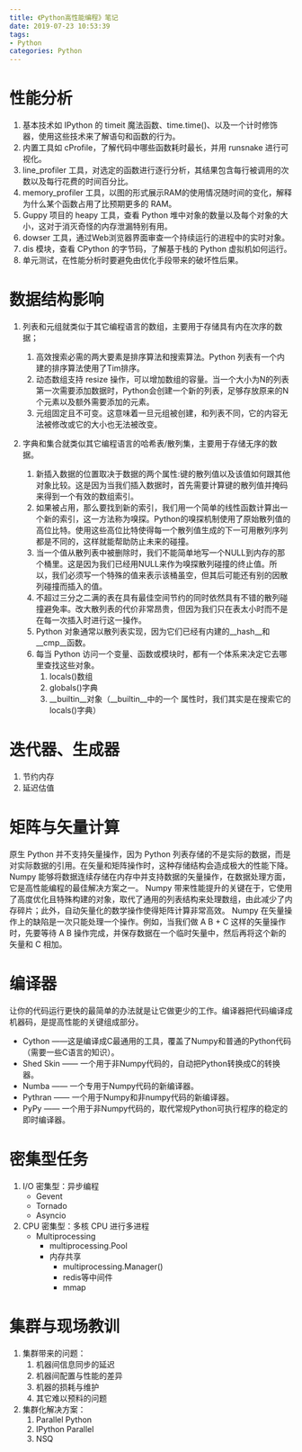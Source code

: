 ```yaml
---
title: 《Python高性能编程》笔记
date: 2019-07-23 10:53:39
tags: 
- Python
categories: Python
---
```

# 性能分析
1. 基本技术如 IPython 的 timeit 魔法函数、time.time()、以及一个计时修饰器，使用这些技术来了解语句和函数的行为。
2. 内置工具如 cProfile，了解代码中哪些函数耗时最长，并用 runsnake 进行可视化。
3. line_profiler 工具，对选定的函数进行逐行分析，其结果包含每行被调用的次数以及每行花费的时间百分比。
4. memory_profiler 工具，以图的形式展示RAM的使用情况随时间的变化，解释为什么某个函数占用了比预期更多的 RAM。
5. Guppy 项目的 heapy 工具，查看 Python 堆中对象的数量以及每个对象的大小，这对于消灭奇怪的内存泄漏特别有用。
6. dowser 工具，通过Web浏览器界面审查一个持续运行的进程中的实时对象。
7. dis 模块，查看 CPython 的字节码，了解基于栈的 Python 虚拟机如何运行。
8. 单元测试，在性能分析时要避免由优化手段带来的破坏性后果。

# 数据结构影响
1. 列表和元组就类似于其它编程语言的数组，主要用于存储具有内在次序的数据；
    1. 高效搜索必需的两大要素是排序算法和搜索算法。Python 列表有一个内建的排序算法使用了Tim排序。
    2. 动态数组支持 resize 操作，可以增加数组的容量。当一个大小为N的列表第一次需要添加数据时，Python会创建一个新的列表，足够存放原来的N个元素以及额外需要添加的元素。
    3. 元组固定且不可变。这意味着一旦元组被创建，和列表不同，它的内容无法被修改或它的大小也无法被改变。

2. 字典和集合就类似其它编程语言的哈希表/散列集，主要用于存储无序的数据。
    1. 新插入数据的位置取决于数据的两个属性:键的散列值以及该值如何跟其他对象比较。这是因为当我们插入数据时，首先需要计算键的散列值并掩码来得到一个有效的数组索引。
    2. 如果被占用，那么要找到新的索引，我们用一个简单的线性函数计算出一个新的索引，这一方法称为嗅探。Python的嗅探机制使用了原始散列值的高位比特。使用这些高位比特使得每一个散列值生成的下一可用散列序列都是不同的，这样就能帮助防止未来的碰撞。
    3. 当一个值从散列表中被删除时，我们不能简单地写一个NULL到内存的那个桶里。这是因为我们已经用NULL来作为嗅探散列碰撞的终止值。所以，我们必须写一个特殊的值来表示该桶虽空，但其后可能还有别的因散列碰撞而插入的值。
    4. 不超过三分之二满的表在具有最佳空间节约的同时依然具有不错的散列碰撞避免率。改大散列表的代价非常昂贵，但因为我们只在表太小时而不是在每一次插入时进行这一操作。
    5. Python 对象通常以散列表实现，因为它们已经有内建的__hash__和__cmp__函数。
    6. 每当 Python 访问一个变量、函数或模块时，都有一个体系来决定它去哪里查找这些对象。
        1. locals()数组
        2. globals()字典
        3. \_\_builtin__对象（__builtin__中的一个 属性时，我们其实是在搜索它的 locals()字典）

# 迭代器、生成器
1. 节约内存
2. 延迟估值

# 矩阵与矢量计算
原生 Python 并不支持矢量操作，因为 Python 列表存储的不是实际的数据，而是对实际数据的引用。在矢量和矩阵操作时，这种存储结构会造成极大的性能下降。
Numpy 能够将数据连续存储在内存中并支持数据的矢量操作，在数据处理方面，它是高性能编程的最佳解决方案之一。
Numpy 带来性能提升的关键在于，它使用了高度优化且特殊构建的对象，取代了通用的列表结构来处理数组，由此减少了内存碎片；此外，自动矢量化的数学操作使得矩阵计算非常高效。
Numpy 在矢量操作上的缺陷是一次只能处理一个操作。例如，当我们做 A B + C 这样的矢量操作时，先要等待 A B 操作完成，并保存数据在一个临时矢量中，然后再将这个新的矢量和 C 相加。

# 编译器
让你的代码运行更快的最简单的办法就是让它做更少的工作。编译器把代码编译成机器码，是提高性能的关键组成部分。
- Cython ——这是编译成C最通用的工具，覆盖了Numpy和普通的Python代码（需要一些C语言的知识）。
- Shed Skin —— 一个用于非Numpy代码的，自动把Python转换成C的转换器。
- Numba —— 一个专用于Numpy代码的新编译器。
- Pythran —— 一个用于Numpy和非numpy代码的新编译器。
- PyPy —— 一个用于非Numpy代码的，取代常规Python可执行程序的稳定的即时编译器。

# 密集型任务
1. I/O 密集型：异步编程 
    - Gevent
    - Tornado
    - Asyncio
2. CPU 密集型：多核 CPU 进行多进程
    - Multiprocessing
        - multiprocessing.Pool
        - 内存共享
            - multiprocessing.Manager()
            - redis等中间件
            - mmap

# 集群与现场教训
1. 集群带来的问题：
    1. 机器间信息同步的延迟
    2. 机器间配置与性能的差异
    3. 机器的损耗与维护
    4. 其它难以预料的问题
2. 集群化解决方案：
    1. Parallel Python
    2. IPython Parallel 
    3. NSQ